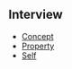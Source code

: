 ## Interview

* [Concept](https://github.com/luckyvondoit/OC_Document/blob/master/Interview/Concept.md)
* [Property](https://github.com/luckyvondoit/OC_Document/blob/master/Interview/Property.md)
* [Self](https://github.com/luckyvondoit/OC_Document/blob/master/Interview/Self.md)


